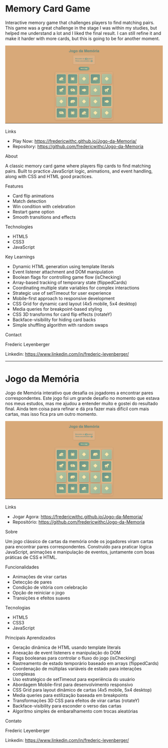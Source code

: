 
# Memory Card Game

Interactive memory game that challenges players to find matching pairs. This game was a great challenge in the stage I was within my studies, but helped me understand a lot and I liked the final result. I can still refine it and make it harder with more cards, but this is going to be for another moment.

![Memory Game Screenshot](./Screenshot.png)

Links

- Play Now: https://fredericwithc.github.io/Jogo-da-Memoria/
- Repository: https://github.com/fredericwithc/Jogo-da-Memoria

About

A classic memory card game where players flip cards to find matching pairs. Built to practice JavaScript logic, animations, and event handling, along with CSS and HTML good practices.

Features

- Card flip animations
- Match detection
- Win condition with celebration
- Restart game option
- Smooth transitions and effects

Technologies

- HTML5
- CSS3
- JavaScript

Key Learnings

- Dynamic HTML generation using template literals
- Event listener attachment and DOM manipulation
- Boolean flags for controlling game flow (isChecking)
- Array-based tracking of temporary state (flippedCards)
- Coordinating multiple state variables for complex interactions
- Strategic use of setTimeout for user experience
- Mobile-first approach to responsive development
- CSS Grid for dynamic card layout (4x5 mobile, 5x4 desktop)
- Media queries for breakpoint-based styling
- CSS 3D transforms for card flip effects (rotateY)
- Backface-visibility for hiding card backs
- Simple shuffling algorithm with random swaps

Contact

Frederic Leyenberger

Linkedin: https://www.linkedin.com/in/frederic-leyenberger/

------------------------------------------------------------------------------------------------------------------

# Jogo da Memória

Jogo de Memória interativo que desafia os jogadores a encontrar pares correspondentes. Este jogo foi um grande desafio no momento que estava nos meus estudos, mas me ajudou a entender muito e gostei do resultado final. Ainda tem coisa para refinar e dá pra fazer mais difícil com mais cartas, mas isso fica pra um outro momento.

![Memory Game Screenshot](./Screenshot.png)

Links

- Jogar Agora: https://fredericwithc.github.io/Jogo-da-Memoria/
- Repositório: https://github.com/fredericwithc/Jogo-da-Memoria

Sobre

Um jogo clássico de cartas da memória onde os jogadores viram cartas para encontrar pares correspondentes. Construído para praticar lógica JavaScript, animações e manipulação de eventos, juntamente com boas práticas de CSS e HTML.

Funcionalidades

- Animações de virar cartas
- Detecção de pares
- Condição de vitória com celebração
- Opção de reiniciar o jogo
- Transições e efeitos suaves

Tecnologias

- HTML5
- CSS3
- JavaScript

Principais Aprendizados

- Geração dinâmica de HTML usando template literals
- Anexação de event listeners e manipulação do DOM
- Flags booleanas para controlar o fluxo do jogo (isChecking)
- Rastreamento de estado temporário baseado em arrays (flippedCards)
- Coordenação de múltiplas variáveis de estado para interações complexas
- Uso estratégico de setTimeout para experiência do usuário
- Abordagem Mobile-first para desenvolvimento responsivo
- CSS Grid para layout dinâmico de cartas (4x5 mobile, 5x4 desktop)
- Media queries para estilização baseada em breakpoints
- Transformações 3D CSS para efeitos de virar cartas (rotateY)
- Backface-visibility para esconder o verso das cartas
- Algoritmo simples de embaralhamento com trocas aleatórias

Contato

Frederic Leyenberger

Linkedin: https://www.linkedin.com/in/frederic-leyenberger/
